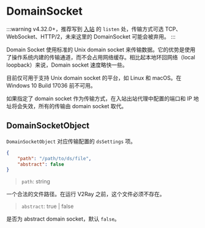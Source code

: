 # DomainSocket

:::warning
v4.32.0+，推荐写到 [入站](https://www.v2fly.org/config/inbounds.html) 的 `listen` 处，传输方式可选 TCP、WebSocket、HTTP/2，未来这里的 DomainSocket 可能会被弃用。
:::

Domain Socket 使用标准的 Unix domain socket 来传输数据。它的优势是使用了操作系统内建的传输通道，而不会占用网络缓存。相比起本地环回网络（local loopback）来说，Domain socket 速度略快一些。

目前仅可用于支持 Unix domain socket 的平台，如 Linux 和 macOS。在 Windows 10 Build 17036 前不可用。

如果指定了 domain socket 作为传输方式，在入站出站代理中配置的端口和 IP 地址将会失效，所有的传输由 domain socket 取代。

## DomainSocketObject

`DomainSocketObject` 对应传输配置的 `dsSettings` 项。

```json
{
    "path": "/path/to/ds/file",
    "abstract": false
}
```

> `path`: string

一个合法的文件路径。在运行 V2Ray 之前，这个文件必须不存在。

> `abstract`: true | false

是否为 abstract domain socket，默认 `false`。
